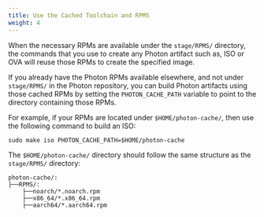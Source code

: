 ```yaml
---
title: Use the Cached Toolchain and RPMS
weight: 4
---
```


When the necessary RPMs are available under the `stage/RPMS/` directory, the commands that you use to create any Photon artifact such as, ISO or OVA will reuse those RPMs to create the specified image.

If you already have the Photon RPMs available elsewhere, and not under `stage/RPMS/` in the Photon repository, you can build Photon artifacts using those cached RPMs by setting the `PHOTON_CACHE_PATH` variable to point to the directory containing those RPMs. 

For example, if your RPMs are located under `$HOME/photon-cache/`, then use the following command to build an ISO:
 
`sudo make iso PHOTON_CACHE_PATH=$HOME/photon-cache`

The `$HOME/photon-cache/` directory should follow the same structure as the `stage/RPMS/` directory:

```
photon-cache/:
├──RPMS/:
    ├──noarch/*.noarch.rpm
    ├──x86_64/*.x86_64.rpm
    ├──aarch64/*.aarch64.rpm

```


